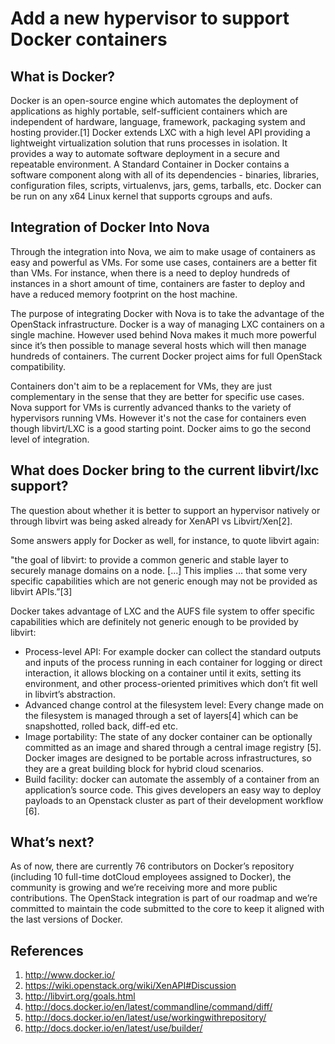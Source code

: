 Add a new hypervisor to support Docker containers
=================================================


What is Docker?
---------------

Docker is an open-source engine which automates the deployment of applications
as highly portable, self-sufficient containers which are independent of
hardware, language, framework, packaging system and hosting provider.[1]
Docker extends LXC with a high level API providing a lightweight virtualization
solution that runs processes in isolation. It provides a way to automate
software deployment in a secure and repeatable environment. A Standard
Container in Docker contains a software component along with all of its
dependencies - binaries, libraries, configuration files, scripts, virtualenvs,
jars, gems, tarballs, etc. Docker can be run on any x64 Linux kernel that
supports cgroups and aufs.


Integration of Docker Into Nova
-------------------------------

Through the integration into Nova, we aim to make usage of containers as easy
and powerful as VMs. For some use cases, containers are a better fit than VMs.
For instance, when there is a need to deploy hundreds of instances in a short
amount of time, containers are faster to deploy and have a reduced memory
footprint on the host machine.

The purpose of integrating Docker with Nova is to take the advantage of the
OpenStack infrastructure. Docker is a way of managing LXC containers on a
single machine. However used behind Nova makes it much more powerful since it’s
then possible to manage several hosts which will then manage hundreds of
containers. The current Docker project aims for full OpenStack compatibility.

Containers don't aim to be a replacement for VMs, they are just complementary
in the sense that they are better for specific use cases. Nova support for VMs
is currently advanced thanks to the variety of hypervisors running VMs. However
it's not the case for containers even though libvirt/LXC is a good starting
point. Docker aims to go the second level of integration.


What does Docker bring to the current libvirt/lxc support?
----------------------------------------------------------

The question about whether it is better to support an hypervisor natively or
through libvirt was being asked already for XenAPI vs Libvirt/Xen[2].

Some answers apply for Docker as well, for instance, to quote libvirt again:

"the goal of libvirt: to provide a common generic and stable layer to securely
manage domains on a node. [...] This implies ... that some very specific
capabilities which are not generic enough may not be provided as libvirt
APIs.”[3]

Docker takes advantage of LXC and the AUFS file system to offer specific
capabilities which are definitely not generic enough to be provided by libvirt:

* Process-level API: For example docker can collect the standard outputs and
  inputs of the process running in each container for logging or direct
  interaction, it allows blocking on a container until it exits, setting its
  environment, and other process-oriented primitives which don’t fit well in
  libvirt’s abstraction.
* Advanced change control at the filesystem level: Every change made on the
  filesystem is managed through a set of layers[4] which can be snapshotted,
  rolled back, diff-ed etc.
* Image portability: The state of any docker container can be optionally
  committed as an image and shared through a central image registry [5].
  Docker images are designed to be portable across infrastructures, so they are
  a great building block for hybrid cloud scenarios.
* Build facility: docker can automate the assembly of a container from an
  application’s source code. This gives developers an easy way to deploy
  payloads to an Openstack cluster as part of their development workflow [6].


What’s next?
------------

As of now, there are currently 76 contributors on Docker’s repository
(including 10 full-time dotCloud employees assigned to Docker), the community
is growing and we’re receiving more and more public contributions. The
OpenStack integration is part of our roadmap and we’re committed to maintain
the code submitted to the core to keep it aligned with the last versions of
Docker.


References
----------

1. http://www.docker.io/
2. https://wiki.openstack.org/wiki/XenAPI#Discussion
3. http://libvirt.org/goals.html
4. http://docs.docker.io/en/latest/commandline/command/diff/
5. http://docs.docker.io/en/latest/use/workingwithrepository/
6. http://docs.docker.io/en/latest/use/builder/
